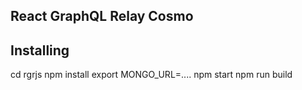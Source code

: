 ## React GraphQL Relay Cosmo


## Installing

cd rgrjs
npm install
export MONGO_URL=....
npm start
npm run build
```
